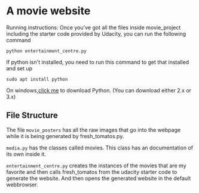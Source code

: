 # A movie website
Running instructions: Once you've got all the files inside movie_project
including the starter code provided by Udacity, you can run the following
command
```
python entertainment_centre.py
```
If python isn't installed, you need to run this command to get that installed
and set up
```
sudo apt install python
```
On windows,[click me](https://www.python.org/downloads/ "Python downloads") to download Python.
(You can download either 2.x or 3.x)

## File Structure

The file `movie_posters` has all the raw images that go into the webpage while
it is being generated by fresh_tomatos.py.

`media.py` has the classes called movies. This class has an documentation of
its own inside it.

`entertainment_centre.py` creates the instances of the movies that are my
favorite and then calls fresh_tomatos from the udacity starter code to
generate the website. And then opens the generated website in the default
webbrowser.
